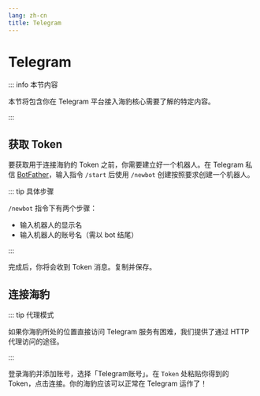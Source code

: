 ```yaml
---
lang: zh-cn
title: Telegram
---
```


# Telegram
::: info 本节内容

本节将包含你在 Telegram 平台接入海豹核心需要了解的特定内容。

:::

## 获取 Token

要获取用于连接海豹的 Token 之前，你需要建立好一个机器人。在 Telegram 私信 [BotFather](https://t.me/BotFather)，输入指令 `/start` 后使用 `/newbot` 创建按照要求创建一个机器人。

::: tip 具体步骤

`/newbot` 指令下有两个步骤：

- 输入机器人的显示名
- 输入机器人的账号名（需以 bot 结尾）

:::

完成后，你将会收到 Token 消息。复制并保存。

## 连接海豹

::: tip 代理模式

如果你海豹所处的位置直接访问 Telegram 服务有困难，我们提供了通过 HTTP 代理访问的途径。

:::

登录海豹并添加账号，选择「Telegram账号」。在 `Token` 处粘贴你得到的 Token，点击连接。你的海豹应该可以正常在 Telegram 运作了！